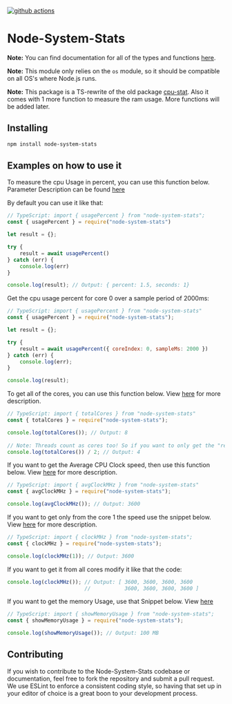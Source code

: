[![github actions][actions-image]][actions-url]

# Node-System-Stats

**Note:** You can find documentation for all of the types and functions [here](https://joniii11.github.io/node-system-stats/).

**Note:** This module only relies on the `os` module, so it should be compatible on all OS's where Node.js runs.

**Note:** This package is a TS-rewrite of the old package [cpu-stat](https://github.com/jub3i/node-cpu-stat). Also it comes with 1 more function to measure the ram usage. More functions will be added later.

## Installing
```bash
npm install node-system-stats
```

## Examples on how to use it
To measure the cpu Usage in percent, you can use this function below. Parameter Description can be found [here](https://joniii11.github.io/node-system-stats/functions/usagePercent.html)

By default you can use it like that:
```js
// TypeScript: import { usagePercent } from "node-system-stats";
const { usagePercent } = require("node-system-stats")

let result = {}; 

try {
    result = await usagePercent()
} catch (err) {
    console.log(err)
}

console.log(result); // Output: { percent: 1.5, seconds: 1}
```

Get the cpu usage percent for core 0 over a sample period of 2000ms:
```js
// TypeScript: import { usagePercent } from "node-system-stats"
const { usagePercent } = require("node-system-stats");

let result = {};

try {
    result = await usagePercent({ coreIndex: 0, sampleMs: 2000 })
} catch (err) {
    console.log(err);
}

console.log(result);
```

To get all of the cores, you can use this function below. View [here](https://joniii11.github.io/node-system-stats/functions/totalCores.html) for more description.

```js
// TypeScript: import { totalCores } from "node-system-stats"
const { totalCores } = require("node-system-stats");

console.log(totalCores()); // Output: 8 
                           
// Note: Threads count as cores too! So if you want to only get the "real" cores use the code snippet below:
console.log(totalCores()) / 2; // Output: 4
```

If you want to get the Average CPU Clock speed, then use this function below. View [here](https://joniii11.github.io/node-system-stats/functions/avgClockMHz.html) for more description.

```js
// TypeScript: import { avgClockMHz } from "node-system-stats"
const { avgClockMHz } = require("node-system-stats");

console.log(avgClockMHz()); // Output: 3600
```

If you want to get only from the core 1 the speed use the snippet below. View [here](https://joniii11.github.io/node-system-stats/functions/clockMHz.html) for more description.

```js
// TypeScript: import { clockMHz } from "node-system-stats";
const { clockMHz } = require("node-system-stats");

console.log(clockMHz(1)); // Output: 3600
```

If you want to get it from all cores modify it like that the code:
```js
console.log(clockMHz()); // Output: [ 3600, 3600, 3600, 3600
                         //           3600, 3600, 3600, 3600 ]
```

If you want to get the memory Usage, use that Snippet below. View [here](https://joniii11.github.io/node-system-stats/functions/showMemoryUsage.html)
```js
// TypeScript: import { showMemoryUsage } from "node-system-stats";
const { showMemoryUsage } = require("node-system-stats");

console.log(showMemoryUsage()); // Output: 100 MB 
```

## Contributing
If you wish to contribute to the Node-System-Stats codebase or documentation, feel free to fork the repository and submit a
pull request. We use ESLint to enforce a consistent coding style, so having that set up in your editor of choice
is a great boon to your development process.


[actions-image]: https://img.shields.io/endpoint?url=https://github-actions-badge-u3jn4tfpocch.runkit.sh/es-shims/Math.clz32
[actions-url]: https://github.com/Joniii11/node-system-stats/actions